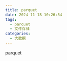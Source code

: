 ```yaml
---
title: parquet
date: 2024-11-18 10:26:54
tags:
  - parquet
  - 文件存储
categories:
  - 大数据
---
```

parquet